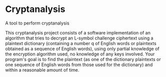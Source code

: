 # Cryptanalysis
A tool to perform cryptanalysis

This cryptanalysis project consists of a software implementation of an algorithm that tries to decrypt an L-symbol challenge ciphertext using a plaintext dictionary (containing a number q of English words or plaintexts obtained as a sequence of English words), using only partial knowledge of the encryption algorithm used, no knowledge of any keys involved. Your program's goal is to find the plaintext (as one of the dictionary plaintexts or one sequence of English words from those used for the dictionary) and within a reasonable amount of time.
